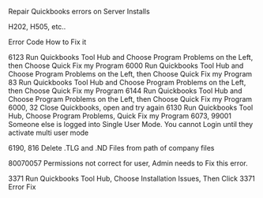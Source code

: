 
Repair Quickbooks errors on Server Installs

H202, H505, etc..

Error Code      How to Fix it

6123    Run Quickbooks Tool Hub and Choose Program Problems on the Left, then Choose Quick Fix my Program
6000    Run Quickbooks Tool Hub and Choose Program Problems on the Left, then Choose Quick Fix my Program
83      Run Quickbooks Tool Hub and Choose Program Problems on the Left, then Choose Quick Fix my Program
6144    Run Quickbooks Tool Hub and Choose Program Problems on the Left, then Choose Quick Fix my Program
6000, 32        Close Quickbooks, open and try again
6130    Run Quickbooks Tool Hub, Choose Program Problems, Quick Fix my Program
6073,  99001    Someone else is logged into Single User Mode.  You cannot Login until they activate multi user mode

6190,  816      Delete .TLG and .ND Files from path of company files

80070057        Permissions not correct for user, Admin needs to Fix this error.

3371    Run Quickbooks Tool Hub, Choose Installation Issues, Then Click 3371 Error Fix
